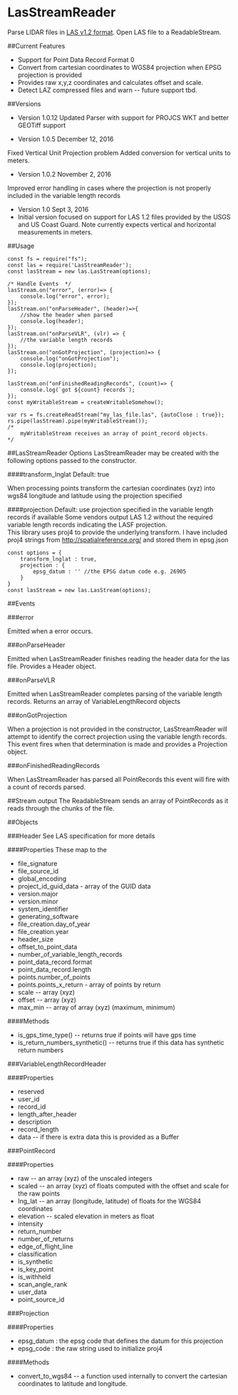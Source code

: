# LasStreamReader

Parse LIDAR files in [LAS v1.2 format](http://www.asprs.org/wp-content/uploads/2010/12/asprs_las_format_v12.pdf). Open LAS file to a ReadableStream.

##Current Features

* Support for Point Data Record Format 0
* Convert from cartesian coordinates to WGS84 projection when EPSG projection is provided
* Provides raw x,y,z coordinates and calculates offset and scale.
* Detect LAZ compressed files and warn -- future support tbd.

##Versions
* Version 1.0.12
Updated Parser with support for PROJCS WKT and better GEOTiff support


* Version 1.0.5 December 12, 2016

Fixed Vertical Unit Projection problem
Added conversion for vertical units to meters.

* Version 1.0.2 November 2, 2016

Improved error handling in cases where the projection is not properly included in the variable length records

* Version 1.0 Sept 3, 2016
* Initial version focused on support for LAS 1.2 files provided by the USGS and US Coast Guard. Note currently expects vertical and horizontal measurements in meters.

##Usage

```
const fs = require("fs");
const las = require('LasStreamReader');
const lasStream = new las.LasStream(options);

/* Handle Events  */
lasStream.on("error", (error)=> {
    console.log("error", error);
});
lasStream.on("onParseHeader", (header)=>{
    //show the header when parsed
    console.log(header);
});
lasStream.on("onParseVLR", (vlr) => {
    //the variable length records
});
lasStream.on("onGotProjection", (projection)=> {
    console.log("onGotProjection");
    console.log(projection);
});

lasStream.on("onFinishedReadingRecords", (count)=> {
    console.log(`got ${count} records`);
});
const myWritableStream = createWritableSomehow();

var rs = fs.createReadStream("my_las_file.las", {autoClose : true});
rs.pipe(lasStream).pipe(myWritableStream());
/*
    myWritableStream receives an array of point_record objects.  
*/

```
##LasStreamReader Options
LasStreamReader may be created with the following options passed to the constructor.  

####transform_lnglat
Default: true

When processing points transform the cartesian coordinates (xyz) into wgs84 longitude and latitude using the projection specified

####projection
Default: use projection specified in the variable length records if available
Some vendors output LAS 1.2 without the required variable length records indicating the LASF projection.  
This library uses proj4 to provide the underlying transform.  I have included proj4 strings from http://spatialreference.org/ and stored them in epsg.json
```
const options = {
    transform_lnglat : true,
    projection : {
        epsg_datum : '' //the EPSG datum code e.g. 26905
    }
}
const lasStream = new las.LasStream(options);
```

##Events

###error

Emitted when a error occurs.

###onParseHeader

Emitted when LasStreamReader finishes reading the header data for the las file.  Provides a Header object.

###onParseVLR

Emitted when LasStreamReader completes parsing of the variable length records.  Returns an array of VariableLengthRecord objects

###onGotProjection

When a projection is not provided in the constructor, LasStreamReader will attempt to identify the correct projection using the variable length records.  This event fires when that determination is made and provides a Projection object.

###onFinishedReadingRecords

When LasStreamReader has parsed all PointRecords this event will fire with a count of records parsed.

##Stream output
The ReadableStream sends an array of PointRecords as it reads through the chunks of the file.

##Objects

###Header
See LAS specification for more details

####Properties
These map to the
* file_signature
* file_source_id
* global_encoding
* project_id_guid_data - array of the GUID data
* version.major
* version.minor
* system_identifier
* generating_software
* file_creation.day_of_year
* file_creation.year
* header_size
* offset_to_point_data
* number_of_variable_length_records
* point_data_record.format
* point_data_record.length
* points.number_of_points
* points.points_x_return - array of points by return
* scale -- array (xyz)
* offset -- array (xyz)
* max_min -- array of array (xyz) (maximum, minimum)

####Methods
* is_gps_time_type() -- returns true if points will have gps time
* is_return_numbers_synthetic() -- returns true if this data has synthetic return numbers


###VariableLengthRecordHeader

####Properties
* reserved
* user_id
* record_id
* length_after_header
* description
* record_length
* data -- if there is extra data this is provided as a Buffer

###PointRecord

####Properties
* raw -- an array (xyz) of the unscaled integers
* scaled -- an array (xyz) of floats computed with the offset and scale for the raw points
* lng_lat -- an array (longitude, latitude) of floats for the WGS84 coordinates
* elevation -- scaled elevation in meters as float
* intensity
* return_number
* number_of_returns
* edge_of_flight_line
* classification
* is_synthetic
* is_key_point
* is_withheld
* scan_angle_rank
* user_data
* point_source_id


###Projection

####Properties
* epsg_datum : the epsg code that defines the datum for this projection
* epsg_code : the raw string used to initialize proj4

####Methods
* convert_to_wgs84 -- a function used internally to convert the cartesian coordinates to latitude and longitude.
